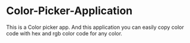 # Color-Picker-Application
This is a Color picker app. And this application you can easily copy color code with hex and rgb color code for any color.
